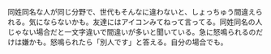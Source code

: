同姓同名な人が同じ分野で、世代もそんなに違わないと、しょっちゅう間違えられる。気にならないかも。友達にはアイコンみてねって言ってる。同姓同名の人じゃない場合だと一文字違いで間違いが多いと聞いている。急に怒鳴られるのだけは嫌かも。怒鳴られたら「別人です」と答える。自分の場合でも。
